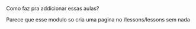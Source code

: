 Como faz pra addicionar essas aulas?

Parece que esse modulo so cria uma pagina no /lessons/lessons sem nada
